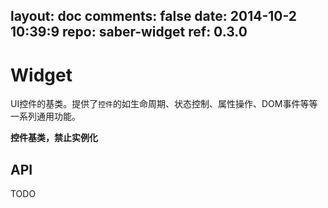 layout: doc
comments: false
date: 2014-10-2 10:39:9
repo: saber-widget
ref: 0.3.0
---

# Widget

UI控件的基类。提供了`控件`的如生命周期、状态控制、属性操作、DOM事件等等一系列通用功能。

**控件基类，禁止实例化**

## API

TODO


